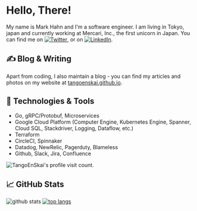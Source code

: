# Hello, There!

My name is Mark Hahn and I'm a software engineer. I am living in Tokyo, japan and currently working at Mercari, Inc., the first unicorn in Japan. You can find me on [![Twitter][1.2]][1],  or on [![LinkedIn][3.2]][3].

## &#x270d; Blog & Writing

Apart from coding, I also maintain a blog - you can find my articles and photos on my website at [tangoenskai.github.io](https://tangoenskai.github.io/).

## 🔧 Technologies & Tools

- Go, gRPC/Protobuf, Microservices
- Google Cloud Platform (Computer Engine, Kubernetes Engine, Spanner, Cloud SQL, Stackdriver, Logging, Dataflow, etc.)
- Terraform
- CircleCI, Spinnaker
- Datadog, NewRelic, Pagerduty, Blameless
- Github, Slack, Jira, Confluence

<p align="left"> <img src="https://komarev.com/ghpvc/?username=TangoEnSkai" alt="TangoEnSkai's profile visit count." /> </p>

<!-- 

![](https://img.shields.io/badge/Code-Golang-informational?style=flat&logo=go&logoColor=white&color=2bbc8a)
![](https://img.shields.io/badge/Shell-Bash-informational?style=flat&logo=gnu-bash&logoColor=white&color=2bbc8a)
![](https://img.shields.io/badge/Tools-Docker-informational?style=flat&logo=docker&logoColor=white&color=2bbc8a)
![](https://img.shields.io/badge/Tools-Kubernetes-informational?style=flat&logo=kubernetes&logoColor=white&color=2bbc8a)

  <img src="https://devicons.github.io/devicon/devicon.git/icons/go/go-original.svg" alt="go" width="37" height="37"/> 
  <img src="https://devicons.github.io/devicon/devicon.git/icons/typescript/typescript-original.svg" alt="ts" width="37" height="37"/> 
  <img src="https://devicons.github.io/devicon/devicon.git/icons/haskell/haskell-original.svg" alt="hs" width="37" height="37"/> 
  <img src="https://devicons.github.io/devicon/devicon.git/icons/c/c-original.svg" alt="c" width="37" height="37"/> 
  <img src="https://devicons.github.io/devicon/devicon.git/icons/cplusplus/cplusplus-original.svg" alt="cpp" width="37" height="37"/> 
  <img src="https://devicons.github.io/devicon/devicon.git/icons/linux/linux-original.svg" alt="linux" width="37" height="37"/> 
  <img src="https://www.vectorlogo.zone/logos/gnu_bash/gnu_bash-icon.svg" alt="bash" width="37" height="37"/> 
  <img src="https://www.vectorlogo.zone/logos/git-scm/git-scm-icon.svg" alt="git" width="37" height="37"/> 
  <img src="https://devicons.github.io/devicon/devicon.git/icons/github/github-original.svg" alt="github" width="37" height="37"/> 
  <img src="https://devicons.github.io/devicon/devicon.git/icons/docker/docker-original-wordmark.svg" alt="docker" width="37" height="37"/> 
  <img src="https://devicons.github.io/devicon/devicon.git/icons/slack/slack-original.svg" alt="docker" width="37" height="37"/> 
-->

## &#x1f4c8; GitHub Stats

![github stats](https://github-readme-stats.vercel.app/api?username=TangoEnSkai&show_icons=true&theme=radical)
[![top langs](https://github-readme-stats.vercel.app/api/top-langs/?username=TangoEnSkai&layout=compact&theme=radical)](https://github.com/anuraghazra/github-readme-stats)

<!-- 

<a href="https://github.com/TangoEnSkai/TangoEnSkai">
  <img align="center" src="https://github-readme-stats.vercel.app/api/top-langs/?username=TangoEnSkai&hide=java,html&title_color=ffffff&text_color=c9cacc&icon_color=2bbc8a&bg_color=1d1f21" />
</a>

<a href="https://github.com/TangoEnSkai/TangoEnSkai">
  <img align="center" src="https://github-readme-stats.vercel.app/api?username=TangoEnSkai&show_icons=true&line_height=27&count_private=true&title_color=ffffff&text_color=c9cacc&icon_color=2bbc8a&bg_color=1d1f21" alt="Mark's GitHub Stats" />
</a>

<a href="https://github.com/TangoEnSkai/uber-go-style-guide-kr">
  <img align="center" src="https://github-readme-stats.vercel.app/api/pin/?username=TangoEnSkai&repo=uber-go-style-guide-kr&title_color=ffffff&text_color=c9cacc&icon_color=2bbc8a&bg_color=1d1f21" />
</a>

-->

<!-- links to social media icons -->

<!-- icons with padding -->

[1.1]: http://i.imgur.com/tXSoThF.png (twitter icon with padding)
[2.1]: http://i.imgur.com/0o48UoR.png (github icon with padding)

<!-- icons without padding -->

[1.2]: http://i.imgur.com/wWzX9uB.png (twitter icon without padding)
[2.2]: http://i.imgur.com/9I6NRUm.png (github icon without padding)
[3.2]: https://raw.githubusercontent.com/MartinHeinz/MartinHeinz/master/linkedin-3-16.png (LinkedIn icon without padding)


<!-- links to your social media accounts -->

[1]: https://twitter.com/TangoEnSkai
[2]: https://github.com/TangoEnSkai
[3]: https://www.linkedin.com/in/junhahn/


<!-- Resources -->
<!-- Icons: https://simpleicons.org/ -->
<!-- GitHub Stats: https://github.com/anuraghazra/github-readme-stats -->
<!-- Emojis: https://emojipedia.org/emoji/ -->
<!-- HTML Emojis: https://www.fileformat.info/index.htm -->
<!-- Shields: https://shields.io/ -->
<!-- Awesome GitHub Profile README: https://github.com/abhisheknaiidu/awesome-github-profile-readme -->
